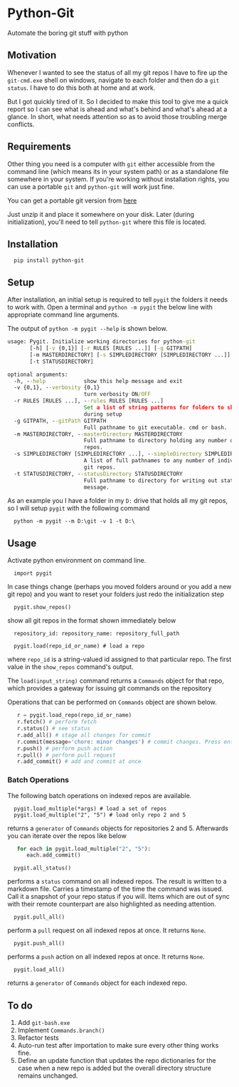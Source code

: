# Python-Git

Automate the boring git stuff with python

## Motivation

Whenever I wanted to see the status of all my git repos I have to fire up the
`git-cmd.exe` shell on windows, navigate to each folder and then do a `git status`.
I have to do this both at home and at work.

But I got quickly tired of it. So I decided to make this tool to give me a quick
report so I can see what is ahead and what's behind and what's ahead at a glance.
In short, what needs attention so as to avoid those troubling merge conflicts.

## Requirements

Other thing you need is a computer with `git` either accessible from the command line (which means its in your system path) or as a standalone file somewhere in your system.
If you're working without installation rights, you can use a portable `git` and `python-git` will work just fine.

You can get a portable git version from [here](https://git-scm.com/download/win)

Just unzip it and place it somewhere on your disk. Later (during initialization), you'll need to tell `python-git` where this file is located.

## Installation
  
      pip install python-git

## Setup

After installation, an initial setup is required to tell `pygit` the folders it needs to work with. Open a terminal and `python -m pygit` the below line with appropriate command line arguments.

The output of `python -m pygit --help` is shown below.

```cmd
usage: Pygit. Initialize working directories for python-git
       [-h] [-v {0,1}] [-r RULES [RULES ...]] [-g GITPATH]
       [-m MASTERDIRECTORY] [-s SIMPLEDIRECTORY [SIMPLEDIRECTORY ...]]
       [-t STATUSDIRECTORY]

optional arguments:
  -h, --help            show this help message and exit
  -v {0,1}, --verbosity {0,1}
                        turn verbosity ON/OFF
  -r RULES [RULES ...], --rules RULES [RULES ...]
                        Set a list of string patterns for folders to skip
                        during setup
  -g GITPATH, --gitPath GITPATH
                        Full pathname to git executable. cmd or bash.
  -m MASTERDIRECTORY, --masterDirectory MASTERDIRECTORY
                        Full pathname to directory holding any number of git
                        repos.
  -s SIMPLEDIRECTORY [SIMPLEDIRECTORY ...], --simpleDirectory SIMPLEDIRECTORY [SIMPLEDIRECTORY ...]
                        A list of full pathnames to any number of individual
                        git repos.
  -t STATUSDIRECTORY, --statusDirectory STATUSDIRECTORY
                        Full pathname to directory for writing out status
                        message.
```

As an example you I have a folder in my `D:` drive that holds all my git repos, so I will setup `pygit` with the following command

      python -m pygit --m D:\git -v 1 -t D:\

## Usage

Activate python environment on command line.

      import pygit

In case things change (perhaps you moved folders around or you add a new git repo) and you want to reset your folders just redo the initialization step

      pygit.show_repos()

show all git repos in the format shown immediately below

      repository_id: repository_name: repository_full_path

      pygit.load(repo_id_or_name) # load a repo

where `repo_id` is a string-valued id assigned to that particular repo. The first value in the `show_repos` command's output.

The `load(input_string)` command returns a `Commands` object for that repo, which provides a gateway for issuing git commands on the repository

Operations that can be performed on `Commands` object are shown below.

```python
   r = pygit.load_repo(repo_id_or_name)
   r.fetch() # perform fetch
   r.status() # see status
   r.add_all() # stage all changes for commit
   r.commit(message='chore: minor changes') # commit changes. Press enter to accept default message
   r.push() # perform push action
   r.pull() # perform pull request
   r.add_commit() # add and commit at once
```

### Batch Operations

The following batch operations on indexed repos are available.

      pygit.load_multiple(*args) # load a set of repos
      pygit.load_multiple("2", "5") # load only repo 2 and 5

returns a  `generator`  of  `Commands`  objects for repositories 2 and 5. Afterwards you can iterate over the repos like below

```python
   for each in pygit.load_multiple("2", "5"):
      each.add_commit()
```

      pygit.all_status()

performs a `status` command on all indexed repos. The result is written to a markdown file.
Carries a timestamp of the time the command was issued. Call it a snapshot of your repo status if you will. Items which are out of sync with their remote counterpart are also highlighted as needing attention.

      pygit.pull_all()

perform a `pull` request on all indexed repos at once. It returns `None`.

      pygit.push_all()

performs a `push` action on all indexed repos at once. It returns `None`.

      pygit.load_all()

returns a  `generator`  of  `Commands`  object for each indexed repo.

## To do

1. Add `git-bash.exe`
1. Implement `Commands.branch()`
1. Refactor tests
1. Auto-run test after importation to make sure every other thing works fine.
1. Define an update function that updates the repo dictionaries for the case when a new repo is added but the overall directory structure remains unchanged.
